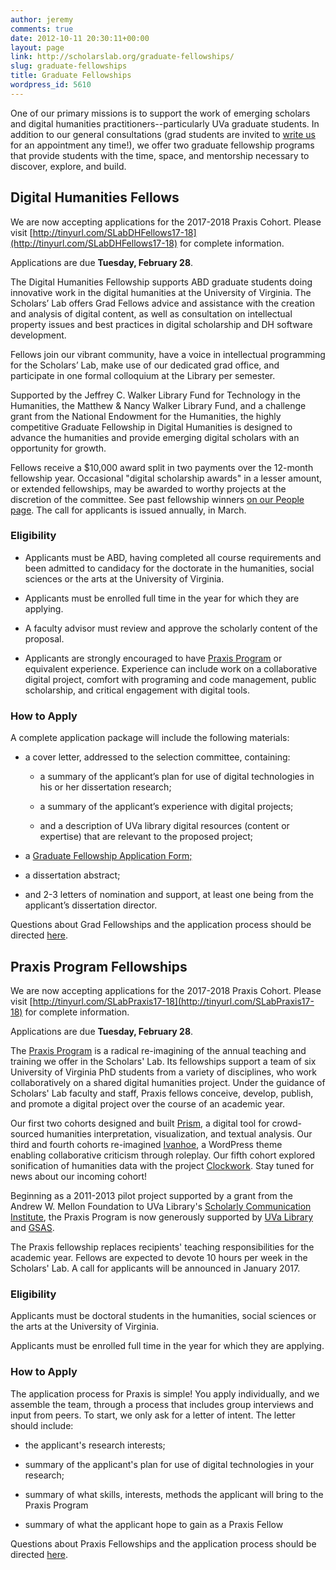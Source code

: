 ```yaml
---
author: jeremy
comments: true
date: 2012-10-11 20:30:11+00:00
layout: page
link: http://scholarslab.org/graduate-fellowships/
slug: graduate-fellowships
title: Graduate Fellowships
wordpress_id: 5610
---
```


One of our primary missions is to support the work of emerging scholars and digital humanities practitioners--particularly UVa graduate students. In addition to our general consultations (grad students are invited to [write us](mailto:scholarslab@virginia.edu) for an appointment any time!), we offer two graduate fellowship programs that provide students with the time, space, and mentorship necessary to discover, explore, and build.








## Digital Humanities Fellows


We are now accepting applications for the 2017-2018 Praxis Cohort. Please visit [http://tinyurl.com/SLabDHFellows17-18](http://tinyurl.com/SLabDHFellows17-18) for complete information. 

Applications are due **Tuesday, February 28**.

The Digital Humanities Fellowship supports ABD graduate students doing innovative work in the digital humanities at the University of Virginia. The Scholars’ Lab offers Grad Fellows advice and assistance with the creation and analysis of digital content, as well as consultation on intellectual property issues and best practices in digital scholarship and DH software development.

Fellows join our vibrant community, have a voice in intellectual programming for the Scholars’ Lab, make use of our dedicated grad office, and participate in one formal colloquium at the Library per semester.

Supported by the Jeffrey C. Walker Library Fund for Technology in the Humanities, the Matthew & Nancy Walker Library Fund, and a challenge grant from the National Endowment for the Humanities, the highly competitive Graduate Fellowship in Digital Humanities is designed to advance the humanities and provide emerging digital scholars with an opportunity for growth.

Fellows receive a $10,000 award split in two payments over the 12-month fellowship year. Occasional "digital scholarship awards" in a lesser amount, or extended fellowships, may be awarded to worthy projects at the discretion of the committee. See past fellowship winners [on our People page](http://scholarslab.org/people/). The call for applicants is issued annually, in March.


### Eligibility





 	
  * Applicants must be ABD, having completed all course requirements and been admitted to candidacy for the doctorate in the humanities, social sciences or the arts at the University of Virginia.

 	
  * Applicants must be enrolled full time in the year for which they are applying.

 	
  * A faculty advisor must review and approve the scholarly content of the proposal.

 	
  * Applicants are strongly encouraged to have [Praxis Program](http://praxis.scholarslab.org) or equivalent experience. Experience can include work on a collaborative digital project, comfort with programing and code management, public scholarship, and critical engagement with digital tools.




### How to Apply


A complete application package will include the following materials:



 	
  * a cover letter, addressed to the selection committee, containing:

 	
    * a summary of the applicant’s plan for use of digital technologies in his or her dissertation research;

 	
    * a summary of the applicant’s experience with digital projects;

 	
    * and a description of UVa library digital resources (content or expertise) that are relevant to the proposed project;




 	
  * a [Graduate Fellowship Application Form;](http://scholarslab.org/wp-content/uploads/2016/02/dhfellowsappform.pdf)

 	
  * a dissertation abstract;

 	
  * and 2-3 letters of nomination and support, at least one being from the applicant’s dissertation director.


Questions about Grad Fellowships and the application process should be directed [here](mailto:scholarslab@virginia.edu).









## Praxis Program Fellowships


We are now accepting applications for the 2017-2018 Praxis Cohort. Please visit [http://tinyurl.com/SLabPraxis17-18](http://tinyurl.com/SLabPraxis17-18) for complete information. 

Applications are due **Tuesday, February 28**.

The [Praxis Program](http://praxis.scholarslab.org/) is a radical re-imagining of the annual teaching and training we offer in the Scholars' Lab. Its fellowships support a team of six University of Virginia PhD students from a variety of disciplines, who work collaboratively on a shared digital humanities project. Under the guidance of Scholars' Lab faculty and staff, Praxis fellows conceive, develop, publish, and promote a digital project over the course of an academic year.

Our first two cohorts designed and built [Prism](http://prism.scholarslab.org/), a digital tool for crowd-sourced humanities interpretation, visualization, and textual analysis. Our third and fourth cohorts re-imagined [Ivanhoe](http://ivanhoe.scholarslab.org/), a WordPress theme enabling collaborative criticism through roleplay. Our fifth cohort explored sonification of humanities data with the project [Clockwork](http://clockwork.scholarslab.org/). Stay tuned for news about our incoming cohort!

Beginning as a 2011-2013 pilot project supported by a grant from the Andrew W. Mellon Foundation to UVa Library's [Scholarly Communication Institute](http://uvasci.org), the Praxis Program is now generously supported by [UVa Library](http://www.library.virginia.edu/) and [GSAS](http://gsas.virginia.edu/).

The Praxis fellowship replaces recipients' teaching responsibilities for the academic year. Fellows are expected to devote 10 hours per week in the Scholars' Lab. A call for applicants will be announced in January 2017.


### Eligibility


Applicants must be doctoral students in the humanities, social sciences or the arts at the University of Virginia.

Applicants must be enrolled full time in the year for which they are applying.


### How to Apply


The application process for Praxis is simple! You apply individually, and we assemble the team, through a process that includes group interviews and input from peers. To start, we only ask for a letter of intent. The letter should include:



 	
  * the applicant's research interests;

 	
  * summary of the applicant's plan for use of digital technologies in your research;

 	
  * summary of what skills, interests, methods the applicant will bring to the Praxis Program

 	
  * summary of what the applicant hope to gain as a Praxis Fellow


Questions about Praxis Fellowships and the application process should be directed [here](mailto:scholarslab@virginia.edu).





